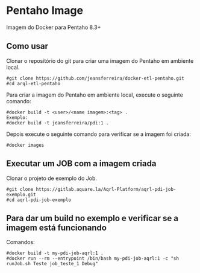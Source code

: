 # Pentaho Image
Imagem do Docker para Pentaho 8.3+ 


## Como usar

Clonar o repositório do git para criar uma imagem do Pentaho em ambiente local.

```
#git clone https://github.com/jeansferreira/docker-etl-pentaho.git
#cd arql-etl-pentaho
```

Para criar a imagem do Pentaho em ambiente local, execute o seguinte comando:
```
#docker build -t <user>/<name imagem>:<tag> .
Exemplo:
#docker build -t jeansferreira/pdi:1 .
```

Depois execute o seguinte comando para verificar se a imagem foi criada:
```
#docker images
```

## Executar um JOB com a imagem criada

Clonar o projeto de exemplo do Job.

```
#git clone https://gitlab.aquare.la/Aqrl-Platform/aqrl-pdi-job-exemplo.git
#cd aqrl-pdi-job-exemplo
```

## Para dar um build no exemplo e verificar se a imagem está funcionando

Comandos:
```
#docker build -t my-pdi-job-aqrl:1 .
#docker run --rm --entrypoint /bin/bash my-pdi-job-aqrl:1 -c "sh runJob.sh Teste job_teste_1 Debug"
```
